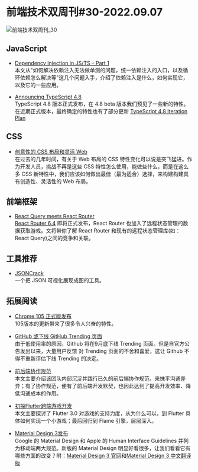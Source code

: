 # 前端技术双周刊#30-2022.09.07

![前端技术双周刊_30](https://tva1.sinaimg.cn/large/e6c9d24ely1h5y9u67cgaj20p00antb1.jpg)

## JavaScript

- [Dependency Injection in JS/TS – Part 1](https://blog.codeminer42.com/dependency-injection-in-js-ts-part-1/)
<br>本文从"如何解决依赖注入无法做单测的问题，统一依赖注入的入口，以及循环依赖怎么解决等"这几个问题入手，介绍了依赖注入是什么，如何实现它，以及它的一些应用。

- [Announcing TypeScript 4.8](https://devblogs.microsoft.com/typescript/announcing-typescript-4-8/)
<br>TypeScript 4.8 版本正式发布，在 4.8 beta 版本我们预见了一些新的特性。在近期正式版本，最终确定的特性也有了部分更新 [TypeScript 4.8 Iteration Plan](https://github.com/microsoft/TypeScript/issues/49074)

## CSS

- [创意性的 CSS 布局和灵活 Web](https://zhuanlan.zhihu.com/p/561874666)
<br>在过去的几年时间，有关于 Web 布局的 CSS 特性变化可以说是突飞猛进。作为开发人员，挑战不再是这些 CSS 特性怎么使用，能做些什么，而是在这么多 CSS 新特性中，我们应该如何做出最佳（最为适合）选择，来构建构建具有创造性、灵活性的 Web 布局。

## 前端框架
- [React Query meets React Router](https://tkdodo.eu/blog/react-query-meets-react-router)
<br>[React Router 6.4](https://link.juejin.cn/?target=https%3A%2F%2Fbeta.reactrouter.com%2Fen%2Fdev) 即将正式发布，React Router 也加入了远程状态管理的数据获取游戏。文将带你了解 React Router 和现有的远程状态管理库(如：React Query)之间的竞争和关联。

## 工具推荐
- [JSONCrack](https://jsoncrack.com/editor)
<br>一个把 JSON 可视化展现成图的工具。

## 拓展阅读
- [Chrome 105 正式版发布](https://chromestatus.com/features#milestone%3D105)
<br>105版本的更新带来了很多令人兴奋的特性。

- [GitHub 或下线 GitHub Trending 页面](https://github.com/community/community/discussions/31644)
<br>由于低使用率的原因，Github 将在9月底下线 Trending 页面。但是自官方公告发出以来，大量用户反馈 对 Trending 页面的不舍和喜爱，这让 Github 不得不重新评估下线 Trending 的决定。

- [前后端协作规范](https://juejin.cn/post/7140422304920109092)
<br>本文主要介绍该团队内部沉淀并践行已久的前后端协作规范，来抹平沟通差异；有了协作规范，便有了前后端开发默契，也因此达到了提高开发效率、降低沟通成本的作用。

- [初探Flutter跨端游戏开发](https://juejin.cn/post/7140583175331250213)
<br>本文主要探讨了 Flutter 3.0 对游戏的支持力度，从为什么可以，到 Flutter 具体如何实现一个小游戏；最后回归到 Flame 引擎，层层深入。

- [Material Design 3发布](https://zhuanlan.zhihu.com/p/450105902)
<br>Google 的 Material Design 和 Apple 的 Human Interface Guidelines 并列为移动端两大规范。新版的 Material Design 明显好看很多，让我们看看它有哪些方面的改变？附：[Material Design 3 官网](https://m3.material.io/)和[Material Design 3 中文翻译版](https://www.yuque.com/advancedux/xr6e1n)
